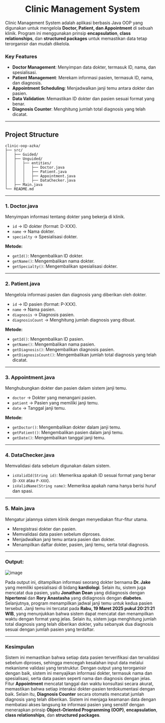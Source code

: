 <h1 align="center">Clinic Management System</h1>

Clinic Management System adalah aplikasi berbasis Java OOP yang digunakan untuk mengelola **Doctor, Patient, dan Appointment** di sebuah klinik. Program ini menggunakan prinsip **encapsulation**, **class relationships**, dan **structured packages** untuk memastikan data tetap terorganisir dan mudah dikelola.  

### **Key Features**  
- **Doctor Management**: Menyimpan data dokter, termasuk ID, nama, dan spesialisasi.  
- **Patient Management**: Merekam informasi pasien, termasuk ID, nama, dan diagnosis.  
- **Appointment Scheduling**: Menjadwalkan janji temu antara dokter dan pasien.  
- **Data Validation**: Memastikan ID dokter dan pasien sesuai format yang benar.  
- **Diagnosis Counter**: Menghitung jumlah total diagnosis yang telah dicatat.  

---

## **Project Structure**  
```
clinic-oop-azka/
├── src/
│   ├── Guided/             
│   ├── Unguided/           
│   │   ├── entities/       
│   │   │   ├── Doctor.java       
│   │   │   ├── Patient.java     
│   │   │   ├── Appointment.java  
│   │   │   ├── DataChecker.java  
│   ├── Main.java           
└── README.md 
```

---

### **1. Doctor.java**  
Menyimpan informasi tentang dokter yang bekerja di klinik.  
- `id` → ID dokter (format: D-XXX).  
- `name` → Nama dokter.  
- `specialty` → Spesialisasi dokter.  

**Metode:**  
- `getId()`: Mengembalikan ID dokter.  
- `getName()`: Mengembalikan nama dokter.  
- `getSpecialty()`: Mengembalikan spesialisasi dokter.  
---

### **2. Patient.java**  
Mengelola informasi pasien dan diagnosis yang diberikan oleh dokter.  
- `id` → ID pasien (format: P-XXX).  
- `name` → Nama pasien.  
- `diagnosis` → Diagnosis pasien.  
- `diagnosisCount` → Menghitung jumlah diagnosis yang dibuat.  

**Metode:**  
- `getId()`: Mengembalikan ID pasien.  
- `getName()`: Mengembalikan nama pasien.  
- `getDiagnosis()`: Mengembalikan diagnosis pasien.  
- `getDiagnosisCount()`: Mengembalikan jumlah total diagnosis yang telah dicatat.  
---

### **3. Appointment.java**  
Menghubungkan dokter dan pasien dalam sistem janji temu.  
- `doctor` → Dokter yang menangani pasien.  
- `patient` → Pasien yang memiliki janji temu.  
- `date` → Tanggal janji temu.  

**Metode:**  
- `getDoctor()`: Mengembalikan dokter dalam janji temu.  
- `getPatient()`: Mengembalikan pasien dalam janji temu.  
- `getDate()`: Mengembalikan tanggal janji temu.  

---

### **4. DataChecker.java**  
Memvalidasi data sebelum digunakan dalam sistem.  
- `isValidId(String id)`: Memeriksa apakah ID sesuai format yang benar (`D-XXX` atau `P-XXX`).  
- `isValidName(String name)`: Memeriksa apakah nama hanya berisi huruf dan spasi.  

---

### **5. Main.java**  
Mengatur jalannya sistem klinik dengan menyediakan fitur-fitur utama.  
- Meregistrasi dokter dan pasien.  
- Memvalidasi data pasien sebelum diproses.  
- Menjadwalkan janji temu antara pasien dan dokter.  
- Menampilkan daftar dokter, pasien, janji temu, serta total diagnosis.  

---
### **Output:**  

![image](https://github.com/user-attachments/assets/978c9a84-8041-4712-82b0-821e22b00441)

Pada output ini, ditampilkan informasi seorang dokter bernama **Dr. Jake** yang memiliki spesialisasi di bidang **kardiologi**. Selain itu, sistem juga mencatat dua pasien, yaitu **Jonathan Dean** yang didiagnosis dengan **hipertensi** dan **Rory Anastasha** yang didiagnosis dengan **diabetes**.  Selanjutnya, program menampilkan jadwal janji temu untuk kedua pasien tersebut. Janji temu ini tercatat pada **Rabu, 19 Maret 2025 pukul 20:21:21 WIB**, yang menunjukkan bahwa sistem dapat mencatat dan menampilkan waktu dengan format yang jelas. Selain itu, sistem juga menghitung jumlah total diagnosis yang telah diberikan dokter, yaitu sebanyak dua diagnosis sesuai dengan jumlah pasien yang terdaftar.  

---
### **Kesimpulan**  


Sistem ini memastikan bahwa setiap data pasien terverifikasi dan tervalidasi sebelum diproses, sehingga mencegah kesalahan input data melalui mekanisme validasi yang terstruktur. Dengan output yang terorganisir dengan baik, sistem ini menyajikan informasi dokter, termasuk nama dan spesialisasi, serta data pasien seperti nama dan diagnosis dengan jelas. Fitur **Appointment** mencatat tanggal dan waktu konsultasi secara akurat, memastikan bahwa setiap interaksi dokter-pasien terdokumentasi dengan baik. Selain itu, **Diagnosis Counter** secara otomatis mencatat jumlah diagnosis yang telah diberikan. Sistem ini menjaga keamanan data dengan membatasi akses langsung ke informasi pasien yang sensitif dengan menerapkan prinsip **Object-Oriented Programming (OOP)**, **encapsulation**, **class relationships**, dan **structured packages**.
